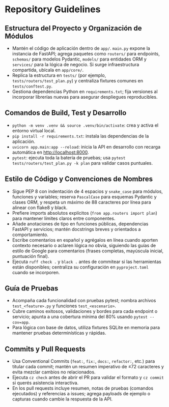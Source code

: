 # Repository Guidelines

## Estructura del Proyecto y Organización de Módulos

- Mantén el código de aplicación dentro de `app/`. `main.py` expone la instancia de FastAPI; agrega paquetes como `routers/` para endpoints, `schemas/` para modelos Pydantic, `models/` para entidades ORM y `services/` para la lógica de negocio. Si surge infraestructura compartida, ubícala en `app/core/`.
- Replica la estructura en `tests/` (por ejemplo, `tests/routers/test_plan.py`) y centraliza fixtures comunes en `tests/conftest.py`.
- Gestiona dependencias Python en `requirements.txt`; fija versiones al incorporar librerías nuevas para asegurar despliegues reproducibles.

## Comandos de Build, Test y Desarrollo

- `python -m venv .venv && source .venv/bin/activate`: crea y activa el entorno virtual local.
- `pip install -r requirements.txt`: instala las dependencias de la aplicación.
- `uvicorn app.main:app --reload`: inicia la API en desarrollo con recarga automática en <http://localhost:8000>.
- `pytest`: ejecuta toda la batería de pruebas; usa `pytest tests/routers/test_plan.py -k plan` para validar casos puntuales.

## Estilo de Código y Convenciones de Nombres

- Sigue PEP 8 con indentación de 4 espacios y `snake_case` para módulos, funciones y variables; reserva `PascalCase` para esquemas Pydantic y clases ORM, y respeta un máximo de 88 caracteres por línea para alinear con flake8 y black.
- Prefiere imports absolutos explícitos (`from app.routers import plan`) para mantener límites claros entre componentes.
- Añade anotaciones de tipo en funciones públicas, dependencias FastAPI y servicios; mantén docstrings breves y orientados a comportamiento.
- Escribe comentarios en español y agrégalos en línea cuando aporten contexto necesario o aclaren lógica no obvia, siguiendo las guías de estilo de Google para comentarios (frases completas, mayúscula inicial, puntuación final).
- Ejecuta `ruff check .` y `black .` antes de commitear si las herramientas están disponibles; centraliza su configuración en `pyproject.toml` cuando se incorporen.

## Guía de Pruebas

- Acompaña cada funcionalidad con pruebas pytest; nombra archivos `test_<feature>.py` y funciones `test_<escenario>`.
- Cubre caminos exitosos, validaciones y bordes para cada endpoint o servicio; apunta a una cobertura mínima del 80% usando `pytest --cov=app`.
- Para lógica con base de datos, utiliza fixtures SQLite en memoria para mantener pruebas determinísticas y rápidas.

## Commits y Pull Requests

- Usa Conventional Commits (`feat:`, `fix:`, `docs:`, `refactor:`, etc.) para titular cada commit; mantén un resumen imperativo de ≤72 caracteres y evita mezclar cambios no relacionados.
- Ejecuta `cz check` antes de abrir el PR para validar el formato y `cz commit` si querés asistencia interactiva.
- En los pull requests incluye resumen, notas de pruebas (comandos ejecutados) y referencias a issues; agrega payloads de ejemplo o capturas cuando cambie la respuesta de la API.

